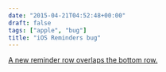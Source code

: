 ```yaml
---
date: "2015-04-21T04:52:48+00:00"
draft: false
tags: ["apple", "bug"]
title: "iOS Reminders bug"
---
```

[A new reminder row overlaps the bottom row.](/img/2015-04-21-photo-post/1441ec23423709b71acddf5d39f3d7b3a227af593647339ceaac63a0b55b710d.jpg)
